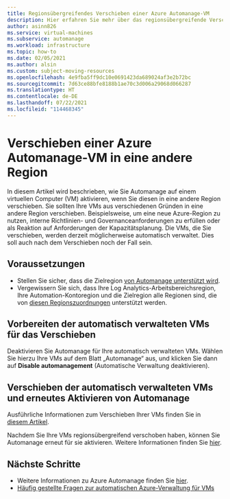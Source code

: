 ```yaml
---
title: Regionsübergreifendes Verschieben einer Azure Automanage-VM
description: Hier erfahren Sie mehr über das regionsübergreifende Verschieben eines automatisch verwalteten virtuellen Computers.
author: asinn826
ms.service: virtual-machines
ms.subservice: automanage
ms.workload: infrastructure
ms.topic: how-to
ms.date: 02/05/2021
ms.author: alsin
ms.custom: subject-moving-resources
ms.openlocfilehash: 4e9fba5ff9dc10e0691423da689024af3e2b72bc
ms.sourcegitcommit: 7d63ce88bfe8188b1ae70c3d006a29068d066287
ms.translationtype: HT
ms.contentlocale: de-DE
ms.lasthandoff: 07/22/2021
ms.locfileid: "114468345"
---
```

# <a name="move-an-azure-automanage-virtual-machine-to-a-different-region"></a>Verschieben einer Azure Automanage-VM in eine andere Region
In diesem Artikel wird beschrieben, wie Sie Automanage auf einem virtuellen Computer (VM) aktivieren, wenn Sie diesen in eine andere Region verschieben. Sie sollten Ihre VMs aus verschiedenen Gründen in eine andere Region verschieben. Beispielsweise, um eine neue Azure-Region zu nutzen, interne Richtlinien- und Governanceanforderungen zu erfüllen oder als Reaktion auf Anforderungen der Kapazitätsplanung. Die VMs, die Sie verschieben, werden derzeit möglicherweise automatisch verwaltet. Dies soll auch nach dem Verschieben noch der Fall sein.

## <a name="prerequisites"></a>Voraussetzungen
* Stellen Sie sicher, dass die Zielregion [von Automanage unterstützt wird](./automanage-virtual-machines.md#prerequisites).
* Vergewissern Sie sich, dass Ihre Log Analytics-Arbeitsbereichsregion, Ihre Automation-Kontoregion und die Zielregion alle Regionen sind, die von [diesen Regionszuordnungen](../automation/how-to/region-mappings.md) unterstützt werden.

## <a name="prepare-your-automanaged-vms-for-moving"></a>Vorbereiten der automatisch verwalteten VMs für das Verschieben
Deaktivieren Sie Automanage für Ihre automatisch verwalteten VMs. Wählen Sie hierzu Ihre VMs auf dem Blatt „Automanage“ aus, und klicken Sie dann auf **Disable automanagement** (Automatische Verwaltung deaktivieren).

## <a name="move-your-automanaged-vms-and-re-enable-automanage"></a>Verschieben der automatisch verwalteten VMs und erneutes Aktivieren von Automanage
Ausführliche Informationen zum Verschieben Ihrer VMs finden Sie in [diesem Artikel](../resource-mover/tutorial-move-region-virtual-machines.md).

Nachdem Sie Ihre VMs regionsübergreifend verschoben haben, können Sie Automanage erneut für sie aktivieren. Weitere Informationen finden Sie [hier](./automanage-virtual-machines.md#enabling-automanage-for-vms-in-azure-portal).

## <a name="next-steps"></a>Nächste Schritte
* Weitere Informationen zu Azure Automanage finden Sie [hier](./automanage-virtual-machines.md).
* [Häufig gestellte Fragen zur automatischen Azure-Verwaltung für VMs](./faq.yml)